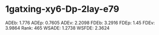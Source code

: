 # 1gatxing-xy6-Dp-2lay-e79

ADEb: 1.776
ADEp: 0.7605
ADEv: 2.2098
FDEb: 3.2916
FDEp: 1.45
FDEv: 3.9864
Rank: 465
WSADE: 1.2738
WSFDE: 2.3624